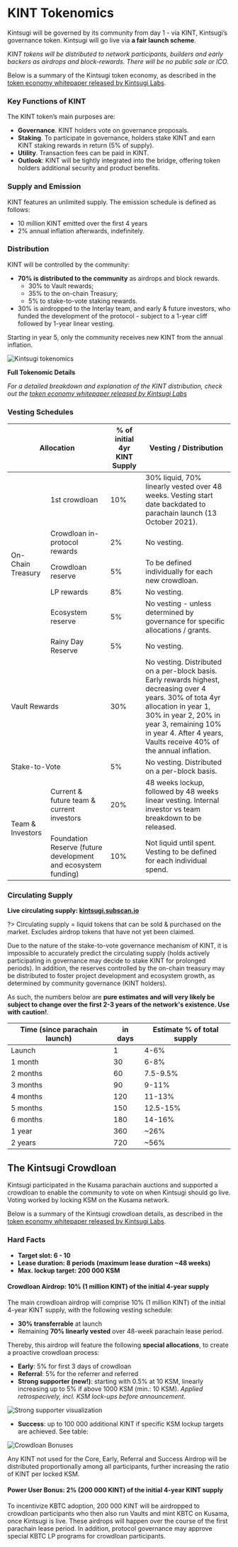 # KINT Tokenomics

Kintsugi will be governed by its community from day 1 - via KINT, Kintsugi’s governance token. Kintsugi will go live via **a fair launch scheme**. 


_KINT tokens will be distributed to network participants, builders and early backers as airdrops and block-rewards. There will be no public sale or ICO._

Below is a summary of the Kintsugi token economy, as described in the [token economy whitepaper released by Kintsugi Labs](https://raw.githubusercontent.com/interlay/whitepapers/master/Kintsugi_Token_Economy.pdf).

### Key Functions of KINT

The KINT token’s main purposes are:

* **Governance**. KINT holders vote on governance proposals.
* **Staking**. To participate in governance, holders stake KINT and earn KINT staking rewards in return (5% of supply).
* **Utility**. Transaction fees can be paid in KINT.
* **Outlook**:  KINT will be tightly integrated into the bridge, offering token holders additional security and product benefits.

### Supply and Emission

KINT features an unlimited supply. The emission schedule is defined as follows: 



* 10 million KINT emitted over the first 4 years
* 2% annual inflation afterwards, indefinitely.


### Distribution

KINT will be controlled by the community:

* **70% is distributed to the community** as airdrops and block rewards.  
  - 30% to Vault rewards;
  - 35% to the on-chain Treasury;
  - 5% to stake-to-vote staking rewards.
* 30% is airdropped to the Interlay team, and early & future investors, who funded the development of the protocol - subject to a 1-year cliff followed by 1-year linear vesting.

Starting in year 5, only the community receives new KINT from the annual inflation.


![Kintsugi tokenomics](../_assets/img/Kintsugi-tokenomics.png)


**Full Tokenomic Details**

*For a detailed breakdown and explanation of the KINT distribution, check out the [token economy whitepaper released by Kintsugi Labs](https://raw.githubusercontent.com/interlay/whitepapers/master/Kintsugi_Token_Economy.pdf)*


### Vesting Schedules

<table>
<thead>
  <tr>
    <th colspan="2">Allocation</th>
    <th>% of initial 4yr KINT Supply</th>
    <th>Vesting / Distribution</th>
  </tr>
</thead>
<tbody>
  <tr>
    <td rowspan="6">On-Chain Treasury</td>
    <td>1st crowdloan</td>
    <td>10%</td>
    <td>30% liquid, 70% linearly vested over 48 weeks. Vesting start date backdated to parachain launch (13 October 2021).</td>
  </tr>
  <tr>
    <td>Crowdloan in-protocol rewards</td>
    <td>2%</td>
    <td>No vesting.</td>
  </tr>
  <tr>
    <td>Crowdloan reserve</td>
    <td>5%</td>
    <td>To be defined individually for each new crowdloan. </td>
  </tr>
  <tr>
    <td>LP rewards</td>
    <td>8%</td>
    <td>No vesting.</td>
  </tr>
  <tr>
    <td>Ecosystem reserve</td>
    <td>5%</td>
    <td>No vesting - unless determined by governance for specific allocations / grants. </td>
  </tr>
  <tr>
    <td>Rainy Day Reserve</td>
    <td>5%</td>
    <td>No vesting. </td>
  </tr>
  <tr>
    <td colspan="2">Vault Rewards</td>
    <td>30%</td>
    <td>No vesting. Distributed on a per-block basis. Early rewards highest, decreasing over 4 years. 30% of tota 4yr allocation in year 1, 30% in year 2, 20% in year 3, remaining 10% in year 4. After 4 years, Vaults receive 40% of the annual inflation.&nbsp;&nbsp;</td>
  </tr>
  <tr>
    <td colspan="2">Stake-to-Vote</td>
    <td>5%</td>
    <td>No vesting. Distributed on a per-block basis.</td>
  </tr>
  <tr>
    <td rowspan="2">Team &amp; Investors</td>
    <td>Current &amp; future team &amp; current investors </td>
    <td>20%</td>
    <td>48 weeks lockup, followed by 48 weeks linear vesting. Internal investor vs team breakdown to be released. </td>
  </tr>
  <tr>
    <td>Foundation Reserve (future development and ecosystem funding)</td>
    <td>10%</td>
    <td>Not liquid until spent. Vesting to be defined for each individual spend. </td>
  </tr>
</tbody>
</table>


### Circulating Supply

**Live circulating supply: [kintsugi.subscan.io](https://kintsugi.subscan.io/)** 

?> Circulating supply = liquid tokens that can be sold & purchased on the market. Excludes airdrop tokens that have not yet been claimed.

Due to the nature of the stake-to-vote governance mechanism of KINT, it is impossible to accurately predict the circulating supply (holds actively participating in governance may decide to stake KINT for prolonged periods). In addition, the reserves controlled by the on-chain treasury may be distributed to foster project development and ecosystem growth, as determined by community governance (KINT holders).

As such, the numbers below are **pure estimates and will very likely be subject to change over the first 2-3 years of the network's existence. Use with caution!**.

<table>
<thead>
  <tr>
    <th>Time (since parachain launch)</th>
    <th>in days</th>
    <th>Estimate % of total supply</th>
  </tr>
</thead>
<tbody>
  <tr>
    <td>Launch</td>
    <td>1</td>
    <td>4-6%</td>
  </tr>
  <tr>
    <td>1 month</td>
    <td>30</td>
    <td>6-8%</td>
  </tr>
  <tr>
    <td>2 months</td>
    <td>60</td>
    <td>7.5-9.5%</td>
  </tr>
  <tr>
    <td>3 months</td>
    <td>90</td>
    <td>9-11%</td>
  </tr>
  <tr>
    <td>4 months</td>
    <td>120</td>
    <td>11-13%</td>
  </tr>
  <tr>
    <td>5 months</td>
    <td>150</td>
    <td>12.5-15%</td>
  </tr>
  <tr>
    <td>6 months</td>
    <td>180</td>
    <td>14-16%</td>
  </tr>
  <tr>
    <td>1 year</td>
    <td>360</td>
    <td>~26%</td>
  </tr>
  <tr>
    <td>2 years</td>
    <td>720</td>
    <td>~56%</td>
  </tr>
</tbody>
</table>


## The Kintsugi Crowdloan

Kintsugi participated in the Kusama parachain auctions and supported a crowdloan to enable the community to vote on when Kintsugi should go live. Voting worked by locking KSM on the Kusama network.

Below is a summary of the Kintsugi crowdloan details, as described in the [token economy whitepaper released by Kintsugi Labs](https://raw.githubusercontent.com/interlay/whitepapers/master/Kintsugi_Token_Economy.pdf).

### Hard Facts

* **Target slot: 6 - 10**
* **Lease duration: 8 periods (maximum lease duration ~48 weeks)**
* **Max. lockup target: 200 000 KSM**

#### Crowdloan Airdrop: 10% (1 million KINT) of the initial 4-year supply

The main crowdloan airdrop will comprise 10% (1 million KINT) of the initial 4-year KINT supply, with the following vesting schedule:

* **30% transferrable** at launch
* Remaining **70% linearly vested** over 48-week parachain lease period.

Thereby, this airdrop will feature the following **special allocations**, to create a proactive crowdloan process:

* **Early**: 5% for first 3 days of crowdloan
* **Referral**: 5% for the referrer and referred
* **Strong supporter (new!)**: starting with 0.5% at 10 KSM, linearly increasing up to 5% if above 1000 KSM (min.: 10 KSM). *Applied retrospecively, incl. KSM lock-ups before announcement*.

![Strong supporter visualization](../_assets/img/kintsugi/strong-supporter-visual.png)

* **Success**: up to 100 000 additional KINT if specific KSM lockup targets are achieved. See table:

![Crowdloan Bonuses](../_assets/img/kintsugi/crowdloan_bonuses.png)

Any KINT not used for the Core, Early, Referral and Success Airdrop will be distributed proportionally among all participants, further increasing the ratio of KINT per locked KSM.


#### Power User Bonus: 2% (200 000 KINT) of the initial 4-year KINT supply

To incentivize KBTC adoption, 200 000 KINT will be airdropped to crowdloan participants who then also run Vaults and mint KBTC on Kusama, once Kintsugi is live. These airdrops will happen over the course of the first parachain lease period. In addition, protocol governance may approve special KBTC LP programs for crowdloan participants.



